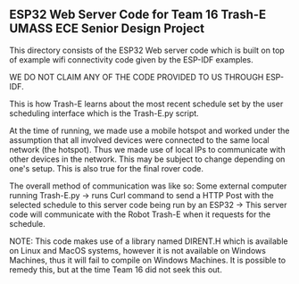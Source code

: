 ## ESP32 Web Server Code for Team 16 Trash-E UMASS ECE Senior Design Project

This directory consists of the ESP32 Web server code which is built on top of example wifi connectivity code given by the ESP-IDF examples.

WE DO NOT CLAIM ANY OF THE CODE PROVIDED TO US THROUGH ESP-IDF.

This is how Trash-E learns about the most recent schedule set by the user scheduling interface which is the Trash-E.py script.

At the time of running, we made use a mobile hotspot and worked under the assumption that all involved devices were connected to the same local network (the hotspot). Thus we made use of local IPs to communicate with other devices in the network. This may be subject to change depending on one's setup. This is also true for the final rover code.

The overall method of communication was like so: Some external computer running Trash-E.py -> runs Curl command to send a HTTP Post with the selected schedule to this server code being run by an ESP32 -> This server code will communicate with the Robot Trash-E when it requests for the schedule.

NOTE: This code makes use of a library named DIRENT.H which is available on Linux and MacOS systems, however it is not available on Windows Machines, thus it will fail to compile on Windows Machines. It is possible to remedy this, but at the time Team 16 did not seek this out.
